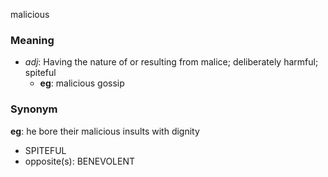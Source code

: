 malicious
### Meaning
+ _adj_: Having the nature of or resulting from malice; deliberately harmful; spiteful
    + __eg__: malicious gossip

### Synonym

__eg__: he bore their malicious insults with dignity

+ SPITEFUL
+ opposite(s): BENEVOLENT


